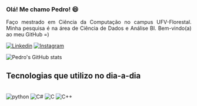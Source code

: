 ### Olá! Me chamo Pedro! 😄
<p style="text-align: justify;"> Faço mestrado em Ciência da Computação no campus UFV-Florestal. Minha pesquisa é na área de Ciência de Dados e Análise BI. Bem-vindo(a) ao meu GitHub =)

[![Linkedin](https://img.shields.io/badge/LinkedIn-0077B5?style=for-the-badge&logo=linkedin&logoColor=white)](https://www.linkedin.com/in/pedro-carvalho-9560441a3/)
[![Instagram](https://img.shields.io/badge/Instagram-E4405F?style=for-the-badge&logo=instagram&logoColor=white)](https://instagram.com/_pedrocdcm)

![Pedro's GitHub stats](https://github-readme-stats.vercel.app/api?username=carvalhopedro22&show_icons=true&theme=tokyonight)

## Tecnologias que utilizo no dia-a-dia
<div style="display: inline_block"><br/>
  <img align="center" alt="python" src="https://img.shields.io/badge/Python-14354C?style=for-the-badge&logo=python&logoColor=white" />
  <img align="center" alt="C#" src="https://img.shields.io/badge/C%23-239120?style=for-the-badge&logo=c-sharp&logoColor=white" />
  <img align="center" alt="C" src="https://img.shields.io/badge/C-00599C?style=for-the-badge&logo=c&logoColor=white" />
  <img align="center" alt="C++" src="https://img.shields.io/badge/C%2B%2B-00599C?style=for-the-badge&logo=c%2B%2B&logoColor=white" />
</div>
